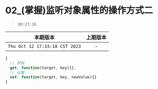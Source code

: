 # 02_(掌握)监听对象属性的操作方式二

> `00:27:16`

|本期版本|上期版本
|:---:|:---:
`Thu Oct 12 17:33:18 CST 2023` | -

```javascript
{
  // 获取
  get: function(target, key){},
  // 设置
  set: function(target, key, newValue){}
}
```